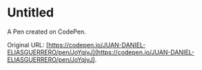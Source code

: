 # Untitled

A Pen created on CodePen.

Original URL: [https://codepen.io/JUAN-DANIEL-ELIASGUERRERO/pen/JoYqjvJ](https://codepen.io/JUAN-DANIEL-ELIASGUERRERO/pen/JoYqjvJ).

